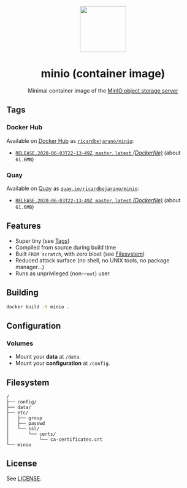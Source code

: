 <p align="center"><img src="https://emojipedia-us.s3.dualstack.us-west-1.amazonaws.com/thumbs/160/apple/198/peacock_1f99a.png" width="120px"></p>
<h1 align="center">minio (container image)</h1>
<p align="center">Minimal container image of the <a href="https://min.io/">MinIO object storage server</a></p>


## Tags

### Docker Hub

Available on [Docker Hub](https://hub.docker.com) as [`ricardbejarano/minio`](https://hub.docker.com/r/ricardbejarano/minio):

- [`RELEASE.2020-06-03T22-13-49Z`, `master`, `latest` *(Dockerfile)*](https://github.com/ricardbejarano/minio/blob/master/Dockerfile) (about `61.6MB`)

### Quay

Available on [Quay](https://quay.io) as [`quay.io/ricardbejarano/minio`](https://quay.io/repository/ricardbejarano/minio):

- [`RELEASE.2020-06-03T22-13-49Z`, `master`, `latest` *(Dockerfile)*](https://github.com/ricardbejarano/minio/blob/master/Dockerfile) (about `61.6MB`)


## Features

* Super tiny (see [Tags](#tags))
* Compiled from source during build time
* Built `FROM scratch`, with zero bloat (see [Filesystem](#filesystem))
* Reduced attack surface (no shell, no UNIX tools, no package manager...)
* Runs as unprivileged (non-`root`) user


## Building

```bash
docker build -t minio .
```


## Configuration

### Volumes

- Mount your **data** at `/data`.
- Mount your **configuration** at `/config`.


## Filesystem

```
/
├── config/
├── data/
├── etc/
│   ├── group
│   ├── passwd
│   └── ssl/
│       └── certs/
│           └── ca-certificates.crt
└── minio
```


## License

See [LICENSE](https://github.com/ricardbejarano/minio/blob/master/LICENSE).
